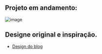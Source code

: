## Projeto em andamento: 

![image](https://github.com/user-attachments/assets/1e756c4d-27d8-499e-bc6c-33a26a45718d)



## Designe original e inspiração.

- [Design do blog](https://dribbble.com/shots/24943214-Podcast-Design-Exploration)


